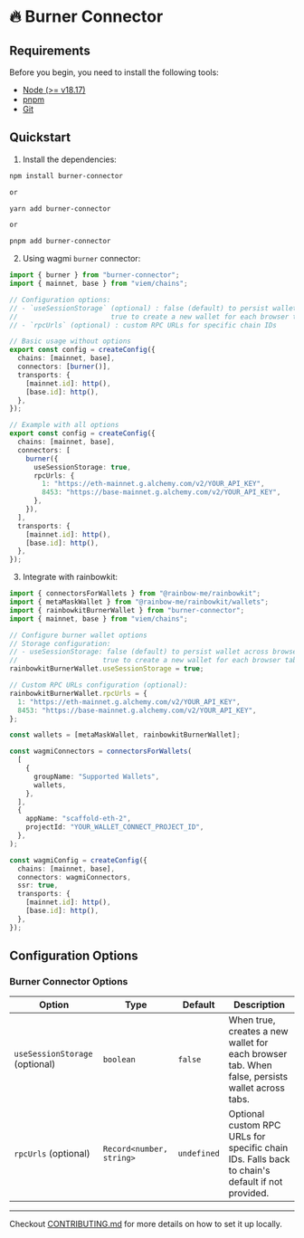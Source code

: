 # 🔥 Burner Connector

## Requirements

Before you begin, you need to install the following tools:

- [Node (>= v18.17)](https://nodejs.org/en/download/)
- [pnpm](https://pnpm.io/installation#using-corepack)
- [Git](https://git-scm.com/downloads)

## Quickstart

1. Install the dependencies:

```bash
npm install burner-connector

or

yarn add burner-connector

or

pnpm add burner-connector
```

2. Using wagmi `burner` connector:

```ts
import { burner } from "burner-connector";
import { mainnet, base } from "viem/chains";

// Configuration options:
// - `useSessionStorage` (optional) : false (default) to persist wallet across browser tabs
//                       true to create a new wallet for each browser tab
// - `rpcUrls` (optional) : custom RPC URLs for specific chain IDs

// Basic usage without options
export const config = createConfig({
  chains: [mainnet, base],
  connectors: [burner()],
  transports: {
    [mainnet.id]: http(),
    [base.id]: http(),
  },
});

// Example with all options
export const config = createConfig({
  chains: [mainnet, base],
  connectors: [
    burner({
      useSessionStorage: true,
      rpcUrls: {
        1: "https://eth-mainnet.g.alchemy.com/v2/YOUR_API_KEY",
        8453: "https://base-mainnet.g.alchemy.com/v2/YOUR_API_KEY",
      },
    }),
  ],
  transports: {
    [mainnet.id]: http(),
    [base.id]: http(),
  },
});
```

3. Integrate with rainbowkit:

```ts
import { connectorsForWallets } from "@rainbow-me/rainbowkit";
import { metaMaskWallet } from "@rainbow-me/rainbowkit/wallets";
import { rainbowkitBurnerWallet } from "burner-connector";
import { mainnet, base } from "viem/chains";

// Configure burner wallet options
// Storage configuration:
// - useSessionStorage: false (default) to persist wallet across browser tabs
//                     true to create a new wallet for each browser tab
rainbowkitBurnerWallet.useSessionStorage = true;

// Custom RPC URLs configuration (optional):
rainbowkitBurnerWallet.rpcUrls = {
  1: "https://eth-mainnet.g.alchemy.com/v2/YOUR_API_KEY",
  8453: "https://base-mainnet.g.alchemy.com/v2/YOUR_API_KEY",
};

const wallets = [metaMaskWallet, rainbowkitBurnerWallet];

const wagmiConnectors = connectorsForWallets(
  [
    {
      groupName: "Supported Wallets",
      wallets,
    },
  ],
  {
    appName: "scaffold-eth-2",
    projectId: "YOUR_WALLET_CONNECT_PROJECT_ID",
  },
);

const wagmiConfig = createConfig({
  chains: [mainnet, base],
  connectors: wagmiConnectors,
  ssr: true,
  transports: {
    [mainnet.id]: http(),
    [base.id]: http(),
  },
});
```

## Configuration Options

### Burner Connector Options

| Option                         | Type                     | Default     | Description                                                                                     |
| ------------------------------ | ------------------------ | ----------- | ----------------------------------------------------------------------------------------------- |
| `useSessionStorage` (optional) | `boolean`                | `false`     | When true, creates a new wallet for each browser tab. When false, persists wallet across tabs.  |
| `rpcUrls` (optional)           | `Record<number, string>` | `undefined` | Optional custom RPC URLs for specific chain IDs. Falls back to chain's default if not provided. |

---

Checkout [CONTRIBUTING.md](/CONTRIBUTING.md) for more details on how to set it up locally.
